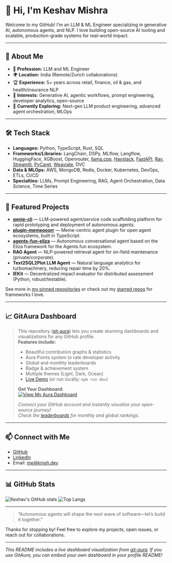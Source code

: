 # 👋 Hi, I'm Keshav Mishra

Welcome to my GitHub! I'm an LLM & ML Engineer specializing in generative AI, autonomous agents, and NLP. I love building open-source AI tooling and scalable, production-grade systems for real-world impact.

---

## 🌟 About Me

- 💼 **Profession:** LLM and ML Engineer
- 🌍 **Location:** India (Remote/Zurich collaborations)
- 🏆 **Experience:** 5+ years across retail, finance, oil & gas, and health/insurance NLP
- 🎯 **Interests:** Generative AI, agentic workflows, prompt engineering, developer analytics, open-source
- 🧠 **Currently Exploring:** Next-gen LLM product engineering, advanced agent orchestration, MLOps

---

## 🛠️ Tech Stack

- **Languages:** Python, TypeScript, Rust, SQL
- **Frameworks/Libraries:** LangChain, DSPy, MLflow, Langflow, HuggingFace, XGBoost, Openrouter, [llama.cpp](https://github.com/ggerganov/llama.cpp), [Haystack](https://github.com/deepset-ai/haystack), [FastAPI](https://github.com/tiangolo/fastapi), [Ray](https://github.com/ray-project/ray), [Streamlit](https://github.com/streamlit/streamlit), [PyCaret](https://github.com/pycaret/pycaret), [Weaviate](https://github.com/weaviate/weaviate), DVC
- **Data & MLOps:** AWS, MongoDB, Redis, Docker, Kubernetes, DevOps, ETLs, CI/CD
- **Specialties:** LLMs, Prompt Engineering, RAG, Agent Orchestration, Data Science, Time Series

---

## 🚀 Featured Projects

- [**genie-cli**](https://pypi.org/project/genie-cli/) — LLM-powered agent/service code scaffolding platform for rapid prototyping and deployment of autonomous agents.
- [**plugin-memeooorr**](https://www.npmjs.com/package/plugin-memeooorr) — Meme-centric agent plugin for open agent ecosystems, built in TypeScript.
- [**agents-fun-eliza**](https://github.com/valory-xyz/agents-fun-eliza) — Autonomous conversational agent based on the Eliza framework for the Agents.fun ecosystem.
- **RAG Agent** — NLP-powered retrieval agent for on-field maintenance (private/corporate).
- **Text2SQL2Plot LLM Agent** — Natural language analytics for turbomachinery, reducing repair time by 20%.
- **IEKit** — Decentralized impact evaluator for distributed assessment (Python, robust/testable).

See more in [my pinned repositories](https://github.com/keshav1998?tab=repositories) or check out my [starred repos](https://github.com/keshav1998?tab=stars) for frameworks I love.

---

## 📈 GitAura Dashboard

> This repository ([git-aura](https://github.com/Anshkaran7/git-aura)) lets you create stunning dashboards and visualizations for any GitHub profile.  
> **Features include:**
> - Beautiful contribution graphs & statistics
> - Aura Points system to rate developer activity
> - Global and monthly leaderboards
> - Badge & achievement system
> - Multiple themes (Light, Dark, Ocean)
> - [Live Demo](https://git-aura.karandev.in/) (or run locally: `npm run dev`)
>
> **Get Your Dashboard:**  
> [![View My Aura Dashboard](https://git-aura.karandev.in/api/og?shared=true)](https://git-aura.karandev.in/)
>
> _Connect your GitHub account and instantly visualize your open-source journey!_  
> _Check the [leaderboards](https://git-aura.karandev.in/leaderboard) for monthly and global rankings._

---

## 📫 Connect with Me

- [GitHub](https://github.com/keshav1998)
- [LinkedIn](https://www.linkedin.com/in/keshav98/)
- Email: [me@kmsh.dev](mailto:me@kmsh.dev)

---

## 📊 GitHub Stats

![Keshav's GitHub stats](https://github-readme-stats.vercel.app/api?username=keshav1998&show_icons=true&hide_title=true&theme=radical)
![Top Langs](https://github-readme-stats.vercel.app/api/top-langs/?username=keshav1998&layout=compact&theme=radical)

---

> “Autonomous agents will shape the next wave of software—let’s build it together.”

Thanks for stopping by! Feel free to explore my projects, open issues, or reach out for collaborations.

---

_This README includes a live dashboard visualization from [git-aura](https://github.com/Anshkaran7/git-aura). If you use GitAura, you can embed your own dashboard in your profile README!_
